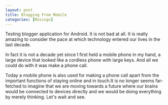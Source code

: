 ```yaml
---
layout: post  
title: Blogging From Mobile  
categories: [Musings]  
---
```


Testing blogger application for Android. It is not bad at all. It is really amazing to consider 
the pace at which technology entered our lives in the last decade.  

In fact it is not a decade yet since I first held a mobile phone in my hand, a large device 
that looked like a cordless phone with large keys. And all we could do with it was make a phone 
call.  

Today a mobile phone is also used for making a phone call apart from the important functions of 
staying online and in touch.It is no longer seems far-fetched to imagine that we are moving 
towards a future where our brains would be connected to devices directly and we would be
doing everything by merely thinking. Let's wait and see.